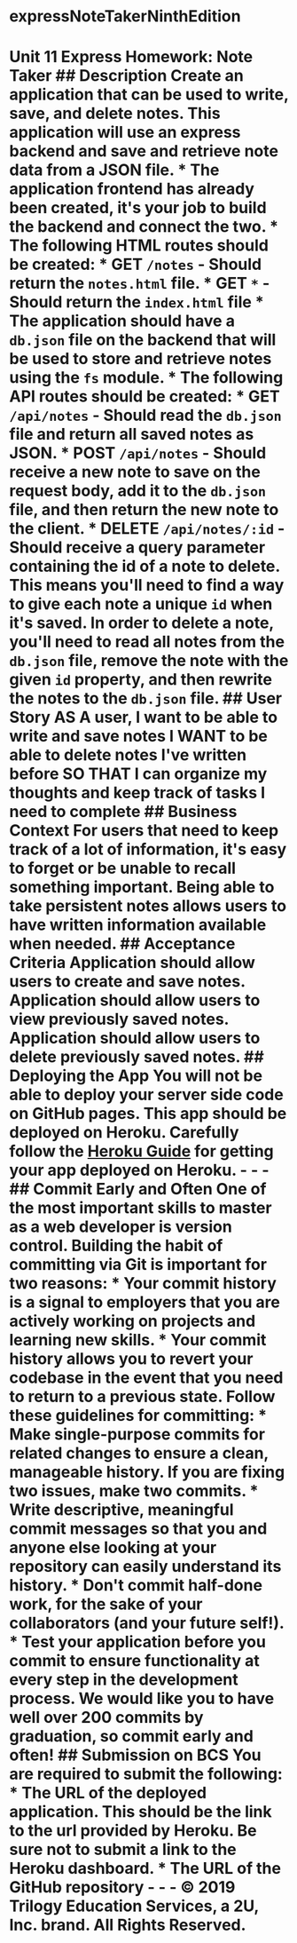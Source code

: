 # expressNoteTakerNinthEdition
# Unit 11 Express Homework: Note Taker  ## Description  Create an application that can be used to write, save, and delete notes. This application will use an express backend and save and retrieve note data from a JSON file.  * The application frontend has already been created, it's your job to build the backend and connect the two.  * The following HTML routes should be created:    * GET `/notes` - Should return the `notes.html` file.    * GET `*` - Should return the `index.html` file  * The application should have a `db.json` file on the backend that will be used to store and retrieve notes using the `fs` module.  * The following API routes should be created:    * GET `/api/notes` - Should read the `db.json` file and return all saved notes as JSON.    * POST `/api/notes` - Should receive a new note to save on the request body, add it to the `db.json` file, and then return the new note to the client.    * DELETE `/api/notes/:id` - Should receive a query parameter containing the id of a note to delete. This means you'll need to find a way to give each note a unique `id` when it's saved. In order to delete a note, you'll need to read all notes from the `db.json` file, remove the note with the given `id` property, and then rewrite the notes to the `db.json` file.  ## User Story  AS A user, I want to be able to write and save notes  I WANT to be able to delete notes I've written before  SO THAT I can organize my thoughts and keep track of tasks I need to complete  ## Business Context  For users that need to keep track of a lot of information, it's easy to forget or be unable to recall something important. Being able to take persistent notes allows users to have written information available when needed.  ## Acceptance Criteria  Application should allow users to create and save notes.  Application should allow users to view previously saved notes.  Application should allow users to delete previously saved notes.  ## Deploying the App  You will not be able to deploy your server side code on GitHub pages. This app should be deployed on Heroku. Carefully follow the [Heroku Guide](../04-Supplemental/HerokuGuide.md) for getting your app deployed on Heroku.  - - -  ## Commit Early and Often  One of the most important skills to master as a web developer is version control. Building the habit of committing via Git is important for two reasons:  * Your commit history is a signal to employers that you are actively working on projects and learning new skills.  * Your commit history allows you to revert your codebase in the event that you need to return to a previous state.  Follow these guidelines for committing:  * Make single-purpose commits for related changes to ensure a clean, manageable history. If you are fixing two issues, make two commits.  * Write descriptive, meaningful commit messages so that you and anyone else looking at your repository can easily understand its history.  * Don't commit half-done work, for the sake of your collaborators (and your future self!).  * Test your application before you commit to ensure functionality at every step in the development process.  We would like you to have well over 200 commits by graduation, so commit early and often!  ## Submission on BCS  You are required to submit the following:  * The URL of the deployed application. This should be the link to the url provided by Heroku. Be sure not to submit a link to the Heroku dashboard.  * The URL of the GitHub repository  - - - © 2019 Trilogy Education Services, a 2U, Inc. brand. All Rights Reserved.
